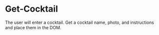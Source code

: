 # Get-Cocktail
The user will enter a cocktail. Get a cocktail name, photo, and instructions and place them in the DOM.
